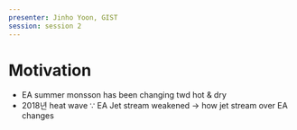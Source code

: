 ```yaml
---
presenter: Jinho Yoon, GIST
session: session 2
---
```

# Motivation
- EA summer monsson has been changing twd hot & dry
- 2018년 heat wave $\because$ EA Jet stream weakened 
$\rightarrow$ how jet stream over EA changes

# 